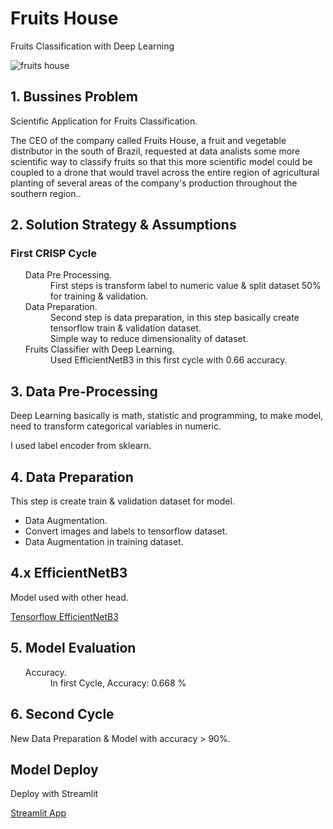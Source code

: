 # Fruits House
Fruits Classification with Deep Learning

![fruits house](https://user-images.githubusercontent.com/75986085/138163047-c8484b1e-c4e6-45d1-980d-fef433050d74.png)


<h2>1. Bussines Problem</h2>

<p>Scientific Application for Fruits Classification.</p>
<p>The CEO of the company called Fruits House, a fruit and vegetable distributor in the south of Brazil, requested at data analists some more scientific way to classify fruits so that this more scientific model could be coupled to a drone that would travel across the entire region of agricultural planting of several areas of the company's production throughout the southern region..</p>

<h2>2. Solution Strategy & Assumptions</h2>
<h3>First CRISP Cycle</h3>

<ul>
  <dl>
    <dt>Data Pre Processing.</dt>
      <dd>First steps is transform label to numeric value & split dataset 50% for training & validation.</dd>
    <dt>Data Preparation.</dt>
      <dd>Second step is data preparation, in this step basically create tensorflow train & validation dataset.</dt>
      <dd>Simple way to reduce dimensionality of dataset.</dd>
    <dt>Fruits Classifier with Deep Learning.</dt>
      <dd>Used EfficientNetB3 in this first cycle with 0.66 accuracy.</dd>
  </dl>
</ul>

<h2>3. Data Pre-Processing</h2>

<p>Deep Learning basically is math, statistic and programming, to make model, need to transform categorical variables in numeric.</p>
<p>I used label encoder from sklearn.</p>

<h2>4. Data Preparation</h2>

<p>This step is create train & validation dataset for model.</p>
<ul>
  <li>Data Augmentation.</li>
  <li>Convert images and labels to tensorflow dataset.</li>
  <li>Data Augmentation in training dataset.</li>
</ul>

<h2>4.x EfficientNetB3</h2>
<p>Model used with other head.</p>
<a href="https://www.tensorflow.org/api_docs/python/tf/keras/applications/efficientnet/EfficientNetB3">Tensorflow EfficientNetB3</a>

<h2>5. Model Evaluation</h2>

<ul>
  <dl>
    <dt>Accuracy.</dt>
      <dd>In first Cycle, Accuracy: 0.668 %</dd>
  </dl>
</ul>

<h2>6. Second Cycle</h2>
<p>New Data Preparation & Model with accuracy > 90%.</p>

<h2>Model Deploy</h2>
<p>Deploy with Streamlit</p>
<a href="https://share.streamlit.io/xgabrielr/fruits-app/main/fruits-classification.py">Streamlit App</a><br>
